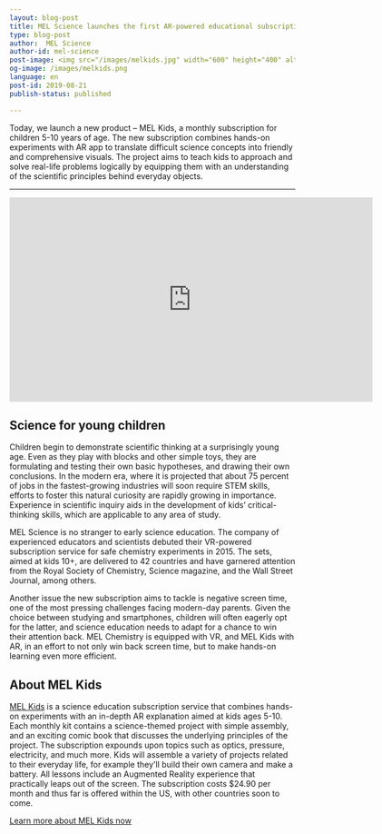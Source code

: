 ```yaml
---
layout: blog-post
title: MEL Science launches the first AR-powered educational subscription for kids
type: blog-post
author:  MEL Science
author-id: mel-science
post-image: <img src="/images/melkids.jpg" width="600" height="400" alt="MEL Kids launch">
og-image: /images/melkids.png
language: en
post-id: 2019-08-21
publish-status: published

---
```

Today, we launch a new product – MEL Kids, a monthly subscription for children 5-10 years of age. The new subscription combines hands-on experiments with AR app to translate difficult science concepts into friendly and comprehensive visuals. The project aims to teach kids to approach and solve real-life problems logically by equipping them with an understanding of the scientific principles behind everyday objects.
<!-- more -->

---

<iframe style="height: 360px" width="640" height="360" src="http://www.youtube.com/embed/57gfLvzRyIw?rel=0" frameborder="0" allowfullscreen></iframe>

## Science for young children

Children begin to demonstrate scientific thinking at a surprisingly young age. Even as they play with blocks and other simple toys, they are formulating and testing their own basic hypotheses, and drawing their own conclusions. In the modern era, where it is projected that about 75 percent of jobs in the fastest-growing industries will soon require STEM skills, efforts to foster this natural curiosity are rapidly growing in importance. Experience in scientific inquiry aids in the development of kids’ critical-thinking skills, which are applicable to any area of study.

MEL Science is no stranger to early science education. The company of experienced educators and scientists debuted their VR-powered subscription service for safe chemistry experiments in 2015. The sets, aimed at kids 10+, are delivered to 42 countries and have garnered attention from the Royal Society of Chemistry, Science magazine, and the Wall Street Journal, among others.

Another issue the new subscription aims to tackle is negative screen time, one of the most pressing challenges facing modern-day parents. Given the choice between studying and smartphones, children will often eagerly opt for the latter, and science education needs to adapt for a chance to win their attention back. MEL Chemistry is equipped with VR, and MEL Kids with AR, in an effort to not only win back screen time, but to make hands-on learning even more efficient. 

## About MEL Kids

<a href="https://melscience.com/kids">MEL Kids</a> is a science education subscription service that combines hands-on experiments with an in-depth AR explanation aimed at kids ages 5-10. Each monthly kit contains a science-themed project with simple assembly, and an exciting comic book that discusses the underlying principles of the project. The subscription expounds upon topics such as optics, pressure, electricity, and much more. Kids will assemble a variety of projects related to their everyday life, for example they'll build their own camera and make a battery. All lessons include an Augmented Reality experience that practically leaps out of the screen. The subscription costs $24.90 per month and thus far is offered within the US, with other countries soon to come.

<a class="btn btn-primary btn-lg active btn-overflow" href="https://melscience.com/kids">Learn more about MEL Kids now</a>
